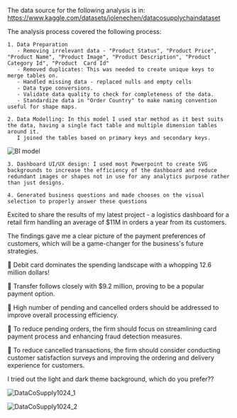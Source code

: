 The data source for the following analysis is in: https://www.kaggle.com/datasets/jolenechen/datacosupplychaindataset

The analysis process covered the following process:


    1. Data Preparation
       - Removing irrelevant data - "Product Status", "Product Price", "Product Name", "Product Image", "Product Description", "Product Category Id", "Product  Card Id"
       - Removed duplicates: This was needed to create unique keys to merge tables on.
       - Handled missing data - replaced nulls and empty cells
       - Data type conversions.
       - Validate data quality to check for completeness of the data.
       - Standardize data in "Order Country" to make naming convention useful for shape maps.
       
    2. Data Modelling: In this model I used star method as it best suits the data, having a single fact table and multiple dimension tables around it.
       I joined the tables based on primary keys and secondary keys.
    
    
![BI model](https://user-images.githubusercontent.com/22597020/225587953-693ac4ac-fd77-4f5d-abcb-654e676b3b92.jpg)
    
    
    

    3. Dashboard UI/UX design: I used most Powerpoint to create SVG backgrounds to increase the efficiency of the dashboard and reduce redundant images or shapes not in use for any analytics purpose rather than just designs.
    
    4. Generated business questions and made chooses on the visual selection to properly answer these questions










Excited to share the results of my latest project - a logistics dashboard for a retail firm handling an average of $11M in orders a year from its customers.

The findings gave me a clear picture of the payment preferences of customers, which will be a game-changer for the business's future strategies.

📌 Debit card dominates the spending landscape with a whopping 12.6 million dollars!

📌 Transfer follows closely with $9.2 million, proving to be a popular payment option.

📌 High number of pending and cancelled orders should be addressed to improve overall processing efficiency.

📌 To reduce pending orders, the firm should focus on streamlining card payment process and enhancing fraud detection measures.

📌 To reduce cancelled transactions, the firm should consider conducting customer satisfaction surveys and improving the ordering and delivery experience for customers.


I tried out the light and dark theme background, which do you prefer??


![DataCoSupply1024_1](https://user-images.githubusercontent.com/22597020/218254716-8cfeb1b6-a338-4755-8eeb-c1145381ec81.jpg)



![DataCoSupply1024_2](https://user-images.githubusercontent.com/22597020/218254724-f09a0201-59d4-4883-ba7e-bcc90496ce47.jpg)
